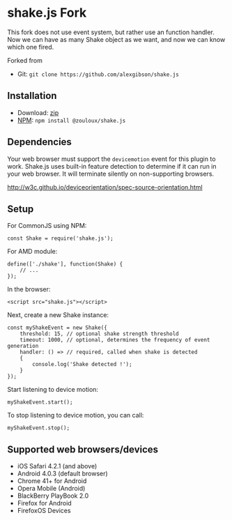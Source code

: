 shake.js Fork
=======================================

This fork does not use event system, but rather use an function handler.
Now we can have as many Shake object as we want, and now we can know which one fired.

Forked from
* Git: `git clone https://github.com/alexgibson/shake.js`

Installation
---------------------------------------
* Download: [zip](https://github.com/zouloux/shake.js/zipball/master)
* [NPM](https://www.npmjs.org/): `npm install @zouloux/shake.js`


Dependencies
---------------------------------------

Your web browser must support the `devicemotion` event for this plugin to work. Shake.js uses built-in feature detection to determine if it can run in your web browser. It will terminate silently on non-supporting browsers.

http://w3c.github.io/deviceorientation/spec-source-orientation.html

Setup
---------------------------------------

For CommonJS using NPM:

```
const Shake = require('shake.js');
```

For AMD module:

```
define(['./shake'], function(Shake) {
    // ...
});
```

In the browser:

```
<script src="shake.js"></script>
```

Next, create a new Shake instance:

```
const myShakeEvent = new Shake({
    threshold: 15, // optional shake strength threshold
    timeout: 1000, // optional, determines the frequency of event generation
    handler: () => // required, called when shake is detected
    {
    	console.log('Shake detected !');
    }
});
```

Start listening to device motion:

```
myShakeEvent.start();
```

To stop listening to device motion, you can call:

```
myShakeEvent.stop();
```

Supported web browsers/devices
---------------------------------------

- iOS Safari 4.2.1 (and above)
- Android 4.0.3 (default browser)
- Chrome 41+ for Android
- Opera Mobile (Android)
- BlackBerry PlayBook 2.0
- Firefox for Android
- FirefoxOS Devices
